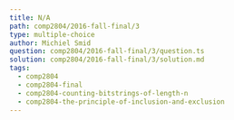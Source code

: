 ```yaml
---
title: N/A
path: comp2804/2016-fall-final/3
type: multiple-choice
author: Michiel Smid
question: comp2804/2016-fall-final/3/question.ts
solution: comp2804/2016-fall-final/3/solution.md
tags:
  - comp2804
  - comp2804-final
  - comp2804-counting-bitstrings-of-length-n
  - comp2804-the-principle-of-inclusion-and-exclusion
---
```

